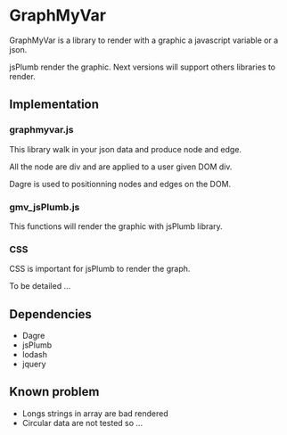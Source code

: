 # GraphMyVar

GraphMyVar is a library to render with a graphic a javascript variable or a json.

jsPlumb render the graphic.
Next versions will support others libraries to render.

## Implementation 
 
### graphmyvar.js

This library walk in your json data and produce node and edge.

All the node are div and are applied to a user given DOM div.

Dagre is used to positionning nodes and edges on the DOM.

### gmv_jsPlumb.js 

This functions will render the graphic with jsPlumb library.

### CSS

CSS is important for jsPlumb  to render the graph.

To be detailed ...


## Dependencies

* Dagre
* jsPlumb
* lodash
* jquery

## Known problem

* Longs strings in array are bad rendered
* Circular data are not tested so ...
 






